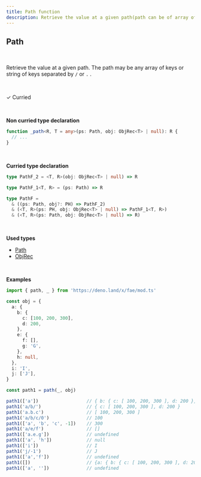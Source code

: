 ```yaml
---
title: Path function
description: Retrieve the value at a given path(path can be of array of key or string of key)
---
```


## Path
<br>

Retrieve the value at a given path. The path may be any array of keys or string of keys separated by `/` or `.` .

<br>

&check; Curried

<br>
<!---
&#10539; Not curred
-->

**Non curried type declaration**
```typescript
function _path<R, T = any>(ps: Path, obj: ObjRec<T> | null): R {
  // ...
}
```
<br>

**Curried type declaration**

```typescript
type PathF_2 = <T, R>(obj: ObjRec<T> | null) => R

type PathF_1<T, R> = (ps: Path) => R

type PathF =
  & ((ps: Path, obj?: PH) => PathF_2)
  & (<T, R>(ps: PH, obj: ObjRec<T> | null) => PathF_1<T, R>)
  & (<T, R>(ps: Path, obj: ObjRec<T> | null) => R)
```
<br>

**Used types**
* [Path](/types/Path)
* [ObjRec](/types/ObjRec)

<br>

**Examples**
```typescript
import { path, _ } from 'https://deno.land/x/fae/mod.ts'

const obj = {
  a: {
    b: {
      c: [100, 200, 300],
      d: 200,
    },
    e: {
      f: [],
      g: 'G',
    },
    h: null,
  },
  i: 'I',
  j: ['J'],
}

const path1 = path(_, obj)

path1(['a'])                  // { b: { c: [ 100, 200, 300 ], d: 200 }, e: { f: [], g: 'G' }, h: null }
path1('a/b/')                 // { c: [ 100, 200, 300 ], d: 200 }
path1('a.b.c')                // [ 100, 200, 300 ] 
path1('a/b/c/0')              // 100
path1(['a', 'b', 'c', -1])    // 300
path1('a/e/f')                // []
path1(['a.e.g'])              // undefined
path1(['a', 'h'])             // null
path1(['i'])                  // I
path1('j/-1')                 // J
path1(['a','f'])              // undefined
path1([])                     // {a: { b: { c: [ 100, 200, 300 ], d: 200 }, e: { f: [], g: 'G' }, h: null }, i: 'I', j: [ 'J' ]}
path1(['a', ''])              // undefined
```


